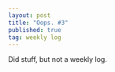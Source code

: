 ```yaml
---
layout: post
title: "Oops. #3"
published: true
tag: weekly log
---
```


Did stuff, but not a weekly log.